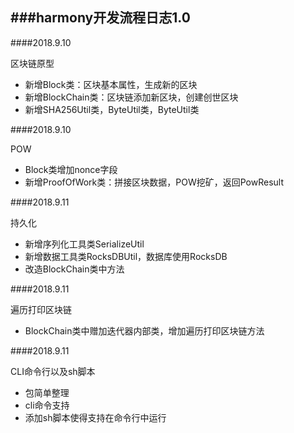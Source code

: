 ###harmony开发流程日志1.0
---
####2018.9.10

区块链原型

- 新增Block类：区块基本属性，生成新的区块
- 新增BlockChain类：区块链添加新区块，创建创世区块
- 新增SHA256Util类，ByteUtil类，ByteUtil类

####2018.9.10

POW

- Block类增加nonce字段
- 新增ProofOfWork类：拼接区块数据，POW挖矿，返回PowResult

####2018.9.11

持久化

- 新增序列化工具类SerializeUtil
- 新增数据工具类RocksDBUtil，数据库使用RocksDB
- 改造BlockChain类中方法

####2018.9.11

遍历打印区块链

- BlockChain类中赠加迭代器内部类，增加遍历打印区块链方法

####2018.9.11

CLI命令行以及sh脚本

- 包简单整理
- cli命令支持
- 添加sh脚本使得支持在命令行中运行


